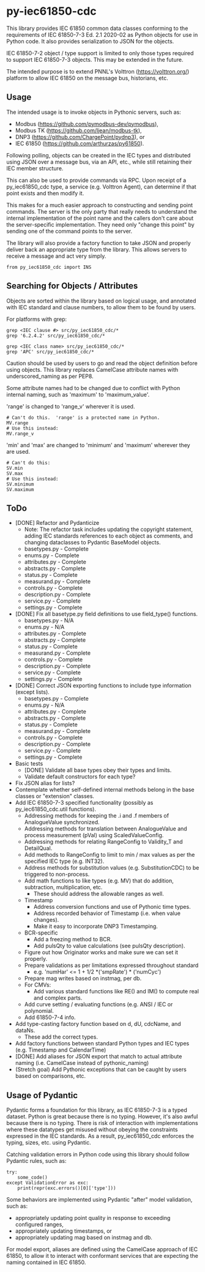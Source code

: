 # py-iec61850-cdc

This library provides IEC 61850 common data classes conforming to the requirements
of IEC 61850-7-3 Ed. 2.1 2020-02 as Python objects for use in Python code.  It also
provides serialization to JSON for the objects.

IEC 61850-7-2 object / type support is limited to only those types required to support
IEC 61850-7-3 objects.  This may be extended in the future.

The intended purpose is to extend PNNL's Volttron (https://volttron.org/) platform
to allow IEC 61850 on the message bus, historians, etc.

## Usage

The intended usage is to invoke objects in Pythonic servers, such as:
- Modbus (https://github.com/pymodbus-dev/pymodbus),
- Modbus TK (https://github.com/ljean/modbus-tk),
- DNP3 (https://github.com/ChargePoint/pydnp3), or
- IEC 61850 (https://github.com/arthurzas/py61850).

Following polling, objects can be created in the IEC types and distributed using JSON over
a message bus, via an API, etc., while still retaining their IEC member structure.

This can also be used to provide commands via RPC.  Upon receipt of a py_iec61850_cdc type,
a service (e.g. Volttron Agent), can determine if that point exists and then modify it.

This makes for a much easier approach to constructing and sending point commands.  The server
is the only party that really needs to understand the internal implementation of the point name
and the callers don't care about the server-specific implementation.  They need only "change this
point" by sending one of the command points to the server.

The library will also provide a factory function to take JSON and properly deliver back an
appropriate type from the library.  This allows servers to receive a message and act very simply.

```
from py_iec61850_cdc import INS
```

## Searching for Objects / Attributes

Objects are sorted within the library based on logical usage, and annotated with IEC standard
and clause numbers, to allow them to be found by users.

For platforms with grep:
```
grep <IEC clause #> src/py_iec61850_cdc/*
grep '6.2.4.2' src/py_iec61850_cdc/*
```
```
grep <IEC class name> src/py_iec61850_cdc/*
grep 'APC' src/py_iec61850_cdc/*
```

Caution should be used by users to go and read the object definition before using objects.
This library replaces CamelCase attribute names with underscored_naming as per PEP8.

Some attribute names had to be changed due to conflict with Python internal naming, such as 'maximum' to 'maximum_value'.

'range' is changed to 'range_v' wherever it is used.
```
# Can't do this.  'range' is a protected name in Python.
MV.range
# Use this instead:
MV.range_v
```

'min' and 'max' are changed to 'minimum' and 'maximum' wherever they are used.
```
# Can't do this:
SV.min
SV.max
# Use this instead:
SV.minimum
SV.maximum
```

## ToDo

- [DONE] Refactor and Pydanticize
    - Note: The refactor task includes updating the copyright statement, adding IEC standards references to each object as comments, and changing dataclasses to Pydantic BaseModel objects.
    - basetypes.py   - Complete
    - enums.py       - Complete
    - attributes.py  - Complete
    - abstracts.py   - Complete
    - status.py      - Complete
    - measurand.py   - Complete
    - controls.py    - Complete
    - description.py - Complete
    - service.py     - Complete
    - settings.py    - Complete
- [DONE] Fix all basetype.py field definitions to use field_type() functions.
    - basetypes.py   - N/A
    - enums.py       - N/A
    - attributes.py  - Complete
    - abstracts.py   - Complete
    - status.py      - Complete
    - measurand.py   - Complete
    - controls.py    - Complete
    - description.py - Complete
    - service.py     - Complete
    - settings.py    - Complete
- [DONE] Correct JSON exporting functions to include type information (except lists).
    - basetypes.py   - Complete
    - enums.py       - N/A
    - attributes.py  - Complete
    - abstracts.py   - Complete
    - status.py      - Complete
    - measurand.py   - Complete
    - controls.py    - Complete
    - description.py - Complete
    - service.py     - Complete
    - settings.py    - Complete
- Basic tests
  - [DONE] Validate all base types obey their types and limits.
  - Validate default constructors for each type?
- Fix JSON alias for lists?
- Contemplate whether self-defined internal methods belong in the base classes or "extension" classes.
- Add IEC 61850-7-3 specified functionality (possibly as py_iec61850_cdc.util functions).
    - Addressing methods for keeping the .i and .f members of AnalogueValue synchronized.
    - Addressing methods for translation between AnalogueValue and process measurement (pVal) using ScaledValueConfig. 
    - Addressing methods for relating RangeConfig to Validity_T and DetailQual.
    - Add methods to RangeConfig to limit to min / max values as per the specified IEC type (e.g. INT32).
    - Address methods for substitution values (e.g. SubstitutionCDC) to be triggered to non-process.
    - Add math functions to like types (e.g. MV) that do addition, subtraction, multiplication, etc.
        - These should address the allowable ranges as well.
    - Timestamp
        - Address conversion functions and use of Pythonic time types.
        - Address recorded behavior of Timestamp (i.e. when value changes).
        - Make it easy to incorporate DNP3 Timestamping.
    - BCR-specific
        - Add a freezing method to BCR.
        - Add pulsQty to value calculations (see pulsQty description).
    - Figure out how Originator works and make sure we can set it properly.
    - Prepare validations as per limitations expressed throughout standard
        - e.g. 'numHar' <= 1 + 1/2 *('smpRate') * ('numCyc')
    - Prepare mag writes based on instmag, per db.
    - For CMVs:
        - Add various standard functions like RE() and IM() to compute real and complex parts.
    - Add curve setting / evaluating functions (e.g. ANSI / IEC or polynomial.
    - Add 61850-7-4 info.
- Add type-casting factory function based on d, dU, cdcName, and dataNs.
    - These add the correct types.
- Add factory functions between standard Python types and IEC types (e.g. Timestamp and CalendarTime)
- [DONE] Add aliases for JSON export that match to actual attribute naming (i.e. CamelCase instead of pythonic_naming)
- (Stretch goal) Add Pythonic exceptions that can be caught by users based on comparisons, etc.

## Usage of Pydantic

Pydantic forms a foundation for this library, as IEC 61850-7-3 is a typed dataset.  Python is great
because there is no typing.  However, it's also awful because there is no typing.  There is risk of
interaction with implementations where these datatypes get misused without obeying the constraints
expressed in the IEC standards.  As a result, py_iec61850_cdc enforces the typing, sizes, etc. using
Pydantic.

Catching validation errors in Python code using this library should follow Pydantic rules, such as:
```
try:
    some_code()
except ValidationError as exc:
    print(repr(exc.errors()[0]['type']))
```

Some behaviors are implemented using Pydantic "after" model validation, such as:
- appropriately updating point quality in response to exceeding configured ranges,
- appropriately updating timestamps, or
- appropriately updating mag based on instmag and db.

For model export, aliases are defined using the CamelCase approach of IEC 61850, to allow it to interact
with conformant services that are expecting the naming contained in IEC 61850.
